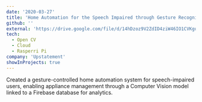 ```yaml
---
date: '2020-03-27'
title: 'Home Automation for the Speech Impaired through Gesture Recognition'
github: ''
external: 'https://drive.google.com/file/d/14hDzoz9V2ZdID4ziW46IO1CVKgua3Buf/view?usp=sharing'
tech:
  - Open CV
  - Cloud
  - Rasperri Pi
company: 'Upstatement'
showInProjects: true
---
```


<!-- Building a custom multisite compatible WordPress plugin to build global search with Algolia -->

Created a gesture-controlled home automation system for speech-impaired users, enabling appliance management through a Computer Vision model linked to a Firebase database for analytics.
